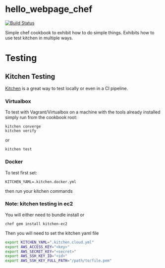 # hello_webpage_chef

[![Build Status](https://travis-ci.org/aaronblythe/hello_webpage_chef.svg?branch=master)](https://travis-ci.org/aaronblythe/hello_webpage_chef)

Simple chef cookbook to exhibit how to do simple things. Exhibits how to use test kitchen in multiple ways.

# Testing

## Kitchen Testing
[Kitchen](http://kitchen.ci) is a great way to test locally or even in a CI pipeline.

### Virtualbox

To test with Vagrant/Virtualbox on a machine with the tools already installed simply run from the cookbook root:

```
kitchen converge
kitchen verify
```

or 

```
kitchen test
```
### Docker

To test first set:

```
KITCHEN_YAML=.kitchen.docker.yml
```
then run your kitchen commands

### Note: kitchen testing in ec2

You will either need to bundle install or

`chef gem install kitchen-ec2`

Then you will need to set the kitchen yaml file

```bash
export KITCHEN_YAML=".kitchen.cloud.yml"
export AWS_ACCESS_KEY="<key>"
export AWS_SECRET_KEY="<secret>"
export AWS_SSH_KEY_ID="<id>"
export AWS_SSH_KEY_FULL_PATH="/path/to/file.pem"
```